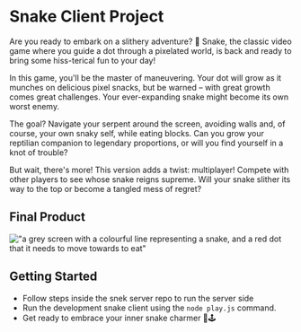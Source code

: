 # Snake Client Project

Are you ready to embark on a slithery adventure? 🐍 Snake, the classic video game where you guide a dot through a pixelated world, is back and ready to bring some hiss-terical fun to your day!

In this game, you'll be the master of maneuvering. Your dot will grow as it munches on delicious pixel snacks, but be warned – with great growth comes great challenges. Your ever-expanding snake might become its own worst enemy.

The goal? Navigate your serpent around the screen, avoiding walls and, of course, your own snaky self, while eating blocks. Can you grow your reptilian companion to legendary proportions, or will you find yourself in a knot of trouble?

But wait, there's more! This version adds a twist: multiplayer! Compete with other players to see whose snake reigns supreme. Will your snake slither its way to the top or become a tangled mess of regret?

## Final Product

!["a grey screen with a colourful line representing a snake, and a red dot that it needs to move towards to eat"](https://user-images.githubusercontent.com/101762106/260382305-f1eeed46-11a1-4c21-8aff-4b992b0d3c18.png)


## Getting Started

- Follow steps inside the snek server repo to run the server side
- Run the development snake client using the `node play.js` command.
- Get ready to embrace your inner snake charmer 🐍🕹️